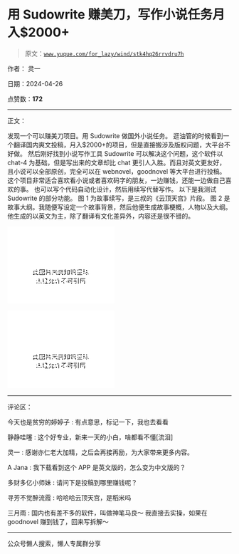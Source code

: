 # 用 Sudowrite 赚美刀，写作小说任务月入$2000+

> 原文：[`www.yuque.com/for_lazy/wind/stk4hq26rrvdru7h`](https://www.yuque.com/for_lazy/wind/stk4hq26rrvdru7h)

作者： 灵一

日期：2024-04-26

点赞数：**172**

* * *

正文：

发现一个可以赚美刀项目。用 Sudowrite 做国外小说任务。
逛油管的时候看到一个翻译国内爽文投稿，月入$2000+的项目，但是直接搬涉及版权问题，大平台不好做。
然后刚好找到小说写作工具 Sudowrite 可以解决这个问题，这个软件以 chat-4 为基础，但是写出来的文章却比 chat 更引人入胜。而且对英文更友好，且小说可以全部原创，完全可以在 webnovel，goodnovel 等大平台进行投稿。
这个项目非常适合喜欢看小说或者喜欢码字的朋友，一边赚钱，还能一边做自己喜欢的事。 也可以写个代码自动化设计，然后用续写代替写作。
以下是我测试 Sudowrite 的部分功能。 图 1 为故事续写，是三叔的《云顶天宫》片段。
图 2 是故事大纲。我随便写设定一个故事背景，然后他便生成故事梗概，人物以及大纲。 他生成的以英文为主，除了翻译有文化差异外，内容还是很不错的。

![](img/36d3099fd9d1fff933a3199ea0ae9711.png)

![](img/8e35e4633338162bd6c84f5b75cc3fc2.png)

* * *

评论区：

今天也是贫穷的婷婷子 : 有点意思，标记一下，我也去看看

静静哇噻 : 这个好专业，新来一天的小白，啥都看不懂[流泪]

灵一 : 感谢亦仁老大加精，之后会再接再励，为大家带来更多内容。

A Jana : 我下载看到这个 APP 是英文版的，怎么变为中文版的？

多财多亿小师妹 : 请问下是投稿到哪里赚钱呢？

寻芳不觉醉流霞 : 哈哈哈云顶天宫，是稻米吗

三月雨 : 国内也有差不多的软件，叫做神笔马良～ 我直接去实操，如果在 goodnovel 赚到钱了，回来写拆解～

* * *

公众号懒人搜索，懒人专属群分享